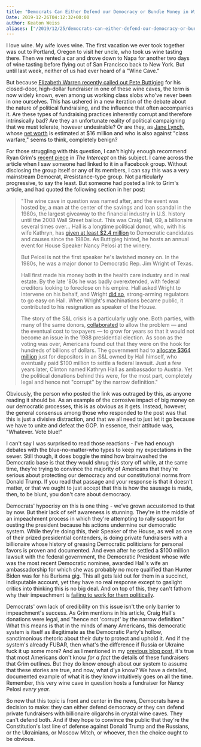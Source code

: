```yaml
---
title: "Democrats Can Either Defend our Democracy or Bundle Money in Wine Caves. They Can't Do Both."
Date: 2019-12-26T04:12:32+00:00
author: Keaton Weiss
aliases: ["/2019/12/25/democrats-can-either-defend-our-democracy-or-bundle-money-in-wine-caves-they-cant-do-both"]
---
```


I love wine. My wife loves wine. The first vacation we ever took together was out to Portland, Oregon to visit her uncle, who took us wine tasting there. Then we rented a car and drove down to Napa for another two days of wine tasting before flying out of San Francisco back to New York. But until last week, neither of us had ever heard of a "Wine Cave."

But because [Elizabeth Warren recently called out Pete Buttigieg](https://www.youtube.com/watch?v=CMgQu1GjSmk) for his closed-door, high-dollar fundraiser in one of these wine caves, the term is now widely known, even among us working class slobs who've never been in one ourselves. This has ushered in a new iteration of the debate about the nature of political fundraising, and the influence that often accompanies it. Are these types of fundraising practices inherently corrupt and therefore intrinsically bad? Are they an unfortunate reality of political campaigning that we must tolerate, however undesirable? Or are they, as [Jane Lynch,](https://www.latimes.com/entertainment-arts/story/2019-12-20/jane-lynch-elizabeth-warren-class-warfare-billionaires-wine-caves) whose [net worth](https://www.celebritynetworth.com/richest-celebrities/actors/jane-lynch-net-worth/) is estimated at \$16 million and who is also against "class warfare," seems to think, completely benign?

For those struggling with this question, I can't highly enough recommend Ryan Grim's [recent piece](https://theintercept.com/2019/12/23/wine-cave-buttigieg-warren/) in *The Intercept* on this subject. I came across the article when I saw someone had linked to it in a Facebook group. Without disclosing the group itself or any of its members, I can say this was a very mainstream Democrat, #resistance-type group. Not particularly progressive, to say the least. But someone had posted a link to Grim's article, and had quoted the following section in her post:

> "The wine cave in question was named after, and the event was hosted by, a man at the center of the savings and loan scandal in the 1980s, the largest giveaway to the financial industry in U.S. history until the 2008 Wall Street bailout. This was Craig Hall, 69, a billionaire several times over... Hall is a longtime political donor, who, with his wife Kathryn, has [given at least \$2.4 million](https://www.nytimes.com/2019/12/20/us/wine-cave-craig-hall.html) to Democratic candidates and causes since the 1980s. As Buttigieg hinted, he hosts an annual event for House Speaker Nancy Pelosi at the winery.
> 
> But Pelosi is not the first speaker he's lavished money on. In the 1980s, he was a major donor to Democratic Rep. Jim Wright of Texas.
> 
> Hall first made his money both in the health care industry and in real estate. By the late '80s he was badly overextended, with federal creditors looking to foreclose on his empire. Hall asked Wright to intervene on his behalf, and Wright [did so](https://www.washingtonpost.com/archive/politics/1989/04/22/the-speaker-and-the-sls/3444e7cf-0687-4a26-b617-93223c04fd2a/), strong-arming regulators to go easy on Hall. When Wright's machinations became public, it contributed to his resignation as speaker of the House.
> 
> The story of the S&L crisis is a particularly ugly one. Both parties, with many of the same donors, [collaborated](https://books.google.com/books?id=-7JU3Xk3NTgC&ppis=_e&lpg=PA71&ots=j5ZbdL4eHD&dq=%22who%20will%20tell%20the%20people%22%20%22savings%20and%20loan%22&pg=PA60#v=onepage&q=%22bipartisan%20management%22&f=false) to allow the problem — and the eventual cost to taxpayers — to grow for years so that it would not become an issue in the 1988 presidential election. As soon as the voting was over, Americans found out that they were on the hook for hundreds of billions of dollars. The government had to [allocate \$364 million](https://www.upi.com/Archives/1993/04/10/Developer-Craig-Hall-reaches-agreement-with-Resolution-Trust-Corp/5297734414400/) just for depositors in an S&L owned by Hall himself, who eventually paid \$100 million to settle a federal lawsuit. Just a few years later, Clinton named Kathryn Hall as ambassador to Austria. Yet the political donations behind this were, for the most part, completely legal and hence not "corrupt" by the narrow definition."

Obviously, the person who posted the link was outraged by this, as anyone reading it should be. As an example of the corrosive impact of big money on our democratic processes, this is as obvious as it gets. Instead, however, the general consensus among those who responded to the post was that this is just a divisive distraction, and that we all need to just let it go because we have to unite and defeat the GOP. In essence, their attitude was, "Whatever. Vote blue!"

I can't say I was surprised to read those reactions - I've had enough debates with the blue-no-matter-who types to keep my expectations in the sewer. Still though, it does boggle the mind how brainwashed the Democratic base is that they would shrug this story off while, at the same time, they're trying to convince the majority of Americans that they're serious about protecting our democracy and our constitutional norms from Donald Trump. If you read that passage and your response is that it doesn't matter, or that we ought to just accept that this is how the sausage is made, then, to be blunt, you don't care about democracy.

Democrats' hypocrisy on this is one thing - we've grown accustomed to that by now. But their lack of self awareness is stunning. They're in the middle of an impeachment process in which they're attempting to rally support for ousting the president because his actions undermine our democratic system. While they're doing this, their Speaker of the House, as well as one of their prized presidential contenders, is doing private fundraisers with a billionaire whose history of greasing Democratic politicians for personal favors is proven and documented. And even after he settled a $100 million lawsuit with the federal government, the Democratic President whose wife was the most recent Democratic nominee, awarded Hall's wife an ambassadorship for which she was probably no more qualified than Hunter Biden was for his Burisma gig. This all gets laid out for them in a succinct, indisputable account, yet they have no real response except to gaslight critics into thinking this is no big deal. And on top of this, they can't fathom why their impeachment is [failing to work for them politically](https://www.cnn.com/2019/12/22/politics/trump-democrat-matchups-analysis/index.html).

Democrats' own lack of credibility on this issue isn't the only barrier to impeachment's success. As Grim mentions in his article, Craig Hall's donations were legal, and "hence not 'corrupt' by the narrow definition." What this means is that in the minds of many Americans, this democratic system is itself as illegitimate as the Democratic Party's hollow, sanctimonious rhetoric about their duty to protect and uphold it. And if the system's already FUBAR, then what's the difference if Russia or Ukraine fuck it up some more? And as I mentioned in my [previous blog post](https://duedissidence.com/2019/12/14/impeachment-will-backfire-both-politically-and-constitutionally/), it's true that most Americans don't know *for a fact* the details of these fundraisers that Grim outlines. But they do know enough about our system to assume that these stories are true, and now, what d'ya know? We have a detailed, documented example of what it is they know intuitively goes on all the time. Remember, this very wine cave in question hosts a fundraiser for Nancy Pelosi *every year.*

So now that this topic is front and center in the news, Democrats have a decision to make: they can either defend democracy *or* they can defend private fundraisers with billionaire oligarchs in crystal wine caves. They can't defend both. And if they hope to convince the public that they're the Constitution's last line of defense against Donald Trump and the Russians, or the Ukrainians, or Moscow Mitch, or whoever, then the choice ought to be obvious.
